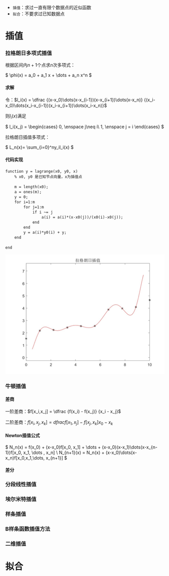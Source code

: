 - `插值`：求过一直有限个数据点的近似函数
- `拟合`：不要求过已知数据点

# 插值

### 拉格朗日多项式插值
根据区间内$n+1$个点求$n$次多项式：

$
    \phi(x) = a_0 + a_1 x + \dots + a_n x^n
$

#### 求解

令：$l_i(x) = \dfrac {(x-x_0)\dots(x-x_{i-1})(x-x_{i+1})\dots(x-x_n)} {(x_i-x_0)\dots(x_i-x_{i-1})(x_i-x_{i+1})\dots(x_i-x_n)}$

则$l_i(x)$满足

$
    l_i(x_j) = \begin{cases} 0, \enspace j\neq i\\
    1, \enspace j = i \end{cases}
$

拉格朗日插值多项式：

$
    L_n(x)= \sum_{i=0}^ny_il_i(x)
$

#### 代码实现
```
function y = lagrange(x0, y0, x)
    % x0, y0 是已知节点向量，x为插值点
    
    m = length(x0); 
    a = ones(m);
    y = 0;
    for i=1:m
        for j=1:m
            if i ~= j
                a(i) = a(i)*(x-x0(j))/(x0(i)-x0(j));
            end
        end
        y = a(i)*y0(i) + y;
    end

end
```

![拉格朗日插值](../asset/MathmaticalModeling/lagrange.jpg)

### 牛顿插值

#### 差商
一阶差商：$f[x_i,x_j] = \dfrac {f(x_i) - f(x_j)} {x_i - x_j}$

二阶差商：$f[x_i, x_j, x_k] = dfrac {f[x_1, x_j] - f[x_j, x_k]} {x_0 - x_k}$

#### Newton插值公式

$
    N_n(x) = f(x_0) + (x-x_0)f[x_0, x_1] + \dots + (x-x_0)(x-x_1)\dots(x-x_{n-1})f[x_0, x_1, \dots , x_n]   \\
    N_{n+1}(x) = N_n(x) + (x-x_0)\dots(x-x_n)f[x_0,x_1,\dots, x_{n+1}]
$

#### 差分

### 分段线性插值

### 埃尔米特插值

### 样条插值

### B样条函数插值方法

### 二维插值

# 拟合